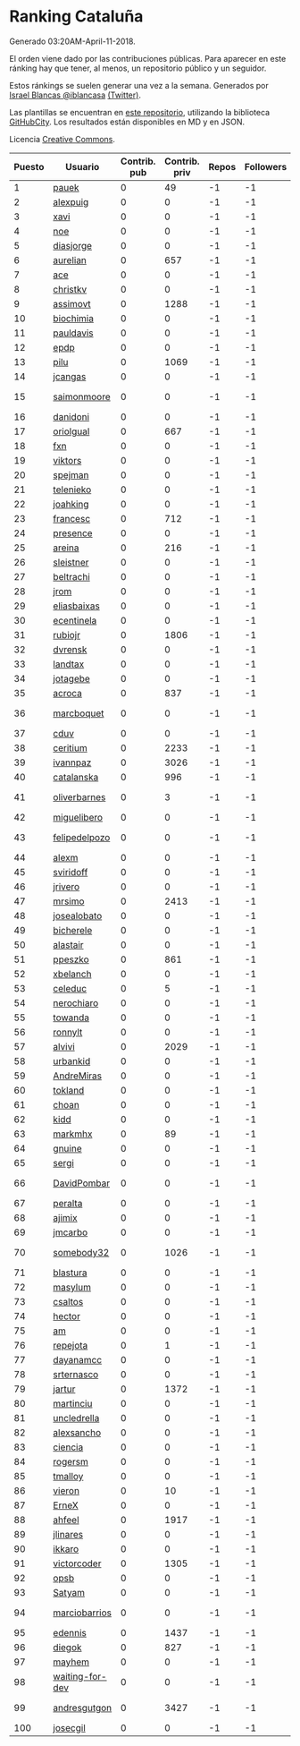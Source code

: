 # Ranking Cataluña

Generado 03:20AM-April-11-2018.

El orden viene dado por las contribuciones públicas. Para aparecer en este ránking hay que tener, al menos, un repositorio público y un seguidor.

Estos ránkings se suelen generar una vez a la semana. Generados por [Israel Blancas @iblancasa](https://github.com/iblancasa/) [(Twitter)](https://twitter.com/iblancasa).

Las plantillas se encuentran en [este repositorio](https://github.com/iblancasa/GH-Spanish-Ranking), utilizando la biblioteca [GitHubCity](https://github.com/iblancasa/GitHubCity). Los resultados están disponibles en MD y en JSON.

Licencia [Creative Commons](https://creativecommons.org/licenses/by/4.0/).

| Puesto   |  Usuario  | Contrib. pub | Contrib. priv |Repos| Followers | Desde |  Avatar  |
|----------|-----------|--------------|---------------|-----|-----------|-------|----------|
|1|[pauek](https://github.com/pauek)|0|49|-1|-1||![pauek]()|
|2|[alexpuig](https://github.com/alexpuig)|0|0|-1|-1||![alexpuig]()|
|3|[xavi](https://github.com/xavi)|0|0|-1|-1||![xavi]()|
|4|[noe](https://github.com/noe)|0|0|-1|-1||![noe]()|
|5|[diasjorge](https://github.com/diasjorge)|0|0|-1|-1||![diasjorge]()|
|6|[aurelian](https://github.com/aurelian)|0|657|-1|-1||![aurelian]()|
|7|[ace](https://github.com/ace)|0|0|-1|-1||![ace]()|
|8|[christkv](https://github.com/christkv)|0|0|-1|-1||![christkv]()|
|9|[assimovt](https://github.com/assimovt)|0|1288|-1|-1||![assimovt]()|
|10|[biochimia](https://github.com/biochimia)|0|0|-1|-1||![biochimia]()|
|11|[pauldavis](https://github.com/pauldavis)|0|0|-1|-1||![pauldavis]()|
|12|[epdp](https://github.com/epdp)|0|0|-1|-1||![epdp]()|
|13|[pilu](https://github.com/pilu)|0|1069|-1|-1||![pilu]()|
|14|[jcangas](https://github.com/jcangas)|0|0|-1|-1||![jcangas]()|
|15|[saimonmoore](https://github.com/saimonmoore)|0|0|-1|-1||![saimonmoore]()|
|16|[danidoni](https://github.com/danidoni)|0|0|-1|-1||![danidoni]()|
|17|[oriolgual](https://github.com/oriolgual)|0|667|-1|-1||![oriolgual]()|
|18|[fxn](https://github.com/fxn)|0|0|-1|-1||![fxn]()|
|19|[viktors](https://github.com/viktors)|0|0|-1|-1||![viktors]()|
|20|[spejman](https://github.com/spejman)|0|0|-1|-1||![spejman]()|
|21|[telenieko](https://github.com/telenieko)|0|0|-1|-1||![telenieko]()|
|22|[joahking](https://github.com/joahking)|0|0|-1|-1||![joahking]()|
|23|[francesc](https://github.com/francesc)|0|712|-1|-1||![francesc]()|
|24|[presence](https://github.com/presence)|0|0|-1|-1||![presence]()|
|25|[areina](https://github.com/areina)|0|216|-1|-1||![areina]()|
|26|[sleistner](https://github.com/sleistner)|0|0|-1|-1||![sleistner]()|
|27|[beltrachi](https://github.com/beltrachi)|0|0|-1|-1||![beltrachi]()|
|28|[jrom](https://github.com/jrom)|0|0|-1|-1||![jrom]()|
|29|[eliasbaixas](https://github.com/eliasbaixas)|0|0|-1|-1||![eliasbaixas]()|
|30|[ecentinela](https://github.com/ecentinela)|0|0|-1|-1||![ecentinela]()|
|31|[rubiojr](https://github.com/rubiojr)|0|1806|-1|-1||![rubiojr]()|
|32|[dvrensk](https://github.com/dvrensk)|0|0|-1|-1||![dvrensk]()|
|33|[landtax](https://github.com/landtax)|0|0|-1|-1||![landtax]()|
|34|[jotagebe](https://github.com/jotagebe)|0|0|-1|-1||![jotagebe]()|
|35|[acroca](https://github.com/acroca)|0|837|-1|-1||![acroca]()|
|36|[marcboquet](https://github.com/marcboquet)|0|0|-1|-1||![marcboquet]()|
|37|[cduv](https://github.com/cduv)|0|0|-1|-1||![cduv]()|
|38|[ceritium](https://github.com/ceritium)|0|2233|-1|-1||![ceritium]()|
|39|[ivannpaz](https://github.com/ivannpaz)|0|3026|-1|-1||![ivannpaz]()|
|40|[catalanska](https://github.com/catalanska)|0|996|-1|-1||![catalanska]()|
|41|[oliverbarnes](https://github.com/oliverbarnes)|0|3|-1|-1||![oliverbarnes]()|
|42|[miguelibero](https://github.com/miguelibero)|0|0|-1|-1||![miguelibero]()|
|43|[felipedelpozo](https://github.com/felipedelpozo)|0|0|-1|-1||![felipedelpozo]()|
|44|[alexm](https://github.com/alexm)|0|0|-1|-1||![alexm]()|
|45|[sviridoff](https://github.com/sviridoff)|0|0|-1|-1||![sviridoff]()|
|46|[jrivero](https://github.com/jrivero)|0|0|-1|-1||![jrivero]()|
|47|[mrsimo](https://github.com/mrsimo)|0|2413|-1|-1||![mrsimo]()|
|48|[josealobato](https://github.com/josealobato)|0|0|-1|-1||![josealobato]()|
|49|[bicherele](https://github.com/bicherele)|0|0|-1|-1||![bicherele]()|
|50|[alastair](https://github.com/alastair)|0|0|-1|-1||![alastair]()|
|51|[ppeszko](https://github.com/ppeszko)|0|861|-1|-1||![ppeszko]()|
|52|[xbelanch](https://github.com/xbelanch)|0|0|-1|-1||![xbelanch]()|
|53|[celeduc](https://github.com/celeduc)|0|5|-1|-1||![celeduc]()|
|54|[nerochiaro](https://github.com/nerochiaro)|0|0|-1|-1||![nerochiaro]()|
|55|[towanda](https://github.com/towanda)|0|0|-1|-1||![towanda]()|
|56|[ronnylt](https://github.com/ronnylt)|0|0|-1|-1||![ronnylt]()|
|57|[alvivi](https://github.com/alvivi)|0|2029|-1|-1||![alvivi]()|
|58|[urbankid](https://github.com/urbankid)|0|0|-1|-1||![urbankid]()|
|59|[AndreMiras](https://github.com/AndreMiras)|0|0|-1|-1||![AndreMiras]()|
|60|[tokland](https://github.com/tokland)|0|0|-1|-1||![tokland]()|
|61|[choan](https://github.com/choan)|0|0|-1|-1||![choan]()|
|62|[kidd](https://github.com/kidd)|0|0|-1|-1||![kidd]()|
|63|[markmhx](https://github.com/markmhx)|0|89|-1|-1||![markmhx]()|
|64|[gnuine](https://github.com/gnuine)|0|0|-1|-1||![gnuine]()|
|65|[sergi](https://github.com/sergi)|0|0|-1|-1||![sergi]()|
|66|[DavidPombar](https://github.com/DavidPombar)|0|0|-1|-1||![DavidPombar]()|
|67|[peralta](https://github.com/peralta)|0|0|-1|-1||![peralta]()|
|68|[ajimix](https://github.com/ajimix)|0|0|-1|-1||![ajimix]()|
|69|[jmcarbo](https://github.com/jmcarbo)|0|0|-1|-1||![jmcarbo]()|
|70|[somebody32](https://github.com/somebody32)|0|1026|-1|-1||![somebody32]()|
|71|[blastura](https://github.com/blastura)|0|0|-1|-1||![blastura]()|
|72|[masylum](https://github.com/masylum)|0|0|-1|-1||![masylum]()|
|73|[csaltos](https://github.com/csaltos)|0|0|-1|-1||![csaltos]()|
|74|[hector](https://github.com/hector)|0|0|-1|-1||![hector]()|
|75|[am](https://github.com/am)|0|0|-1|-1||![am]()|
|76|[repejota](https://github.com/repejota)|0|1|-1|-1||![repejota]()|
|77|[dayanamcc](https://github.com/dayanamcc)|0|0|-1|-1||![dayanamcc]()|
|78|[srternasco](https://github.com/srternasco)|0|0|-1|-1||![srternasco]()|
|79|[jartur](https://github.com/jartur)|0|1372|-1|-1||![jartur]()|
|80|[martinciu](https://github.com/martinciu)|0|0|-1|-1||![martinciu]()|
|81|[uncledrella](https://github.com/uncledrella)|0|0|-1|-1||![uncledrella]()|
|82|[alexsancho](https://github.com/alexsancho)|0|0|-1|-1||![alexsancho]()|
|83|[ciencia](https://github.com/ciencia)|0|0|-1|-1||![ciencia]()|
|84|[rogersm](https://github.com/rogersm)|0|0|-1|-1||![rogersm]()|
|85|[tmalloy](https://github.com/tmalloy)|0|0|-1|-1||![tmalloy]()|
|86|[vieron](https://github.com/vieron)|0|10|-1|-1||![vieron]()|
|87|[ErneX](https://github.com/ErneX)|0|0|-1|-1||![ErneX]()|
|88|[ahfeel](https://github.com/ahfeel)|0|1917|-1|-1||![ahfeel]()|
|89|[jlinares](https://github.com/jlinares)|0|0|-1|-1||![jlinares]()|
|90|[ikkaro](https://github.com/ikkaro)|0|0|-1|-1||![ikkaro]()|
|91|[victorcoder](https://github.com/victorcoder)|0|1305|-1|-1||![victorcoder]()|
|92|[opsb](https://github.com/opsb)|0|0|-1|-1||![opsb]()|
|93|[Satyam](https://github.com/Satyam)|0|0|-1|-1||![Satyam]()|
|94|[marciobarrios](https://github.com/marciobarrios)|0|0|-1|-1||![marciobarrios]()|
|95|[edennis](https://github.com/edennis)|0|1437|-1|-1||![edennis]()|
|96|[diegok](https://github.com/diegok)|0|827|-1|-1||![diegok]()|
|97|[mayhem](https://github.com/mayhem)|0|0|-1|-1||![mayhem]()|
|98|[waiting-for-dev](https://github.com/waiting-for-dev)|0|0|-1|-1||![waiting-for-dev]()|
|99|[andresgutgon](https://github.com/andresgutgon)|0|3427|-1|-1||![andresgutgon]()|
|100|[josecgil](https://github.com/josecgil)|0|0|-1|-1||![josecgil]()|
